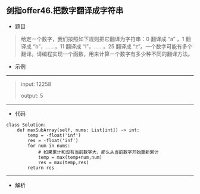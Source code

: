 剑指offer46.把数字翻译成字符串
----------
 - 题目
>给定一个数字，我们按照如下规则把它翻译为字符串：0 翻译成 “a” ，1 翻译成 “b”，……，11 翻译成 “l”，……，25 翻译成 “z”。一个数字可能有多个翻译。请编程实现一个函数，用来计算一个数字有多少种不同的翻译方法。
> 
 - 示例
 ----------
> input: 12258
> 
> output: 5
 ----------
 - 代码
 >
>
    class Solution:
        def maxSubArray(self, nums: List[int]) -> int:
            temp = -float('inf')
            res = -float('inf')
            for num in nums:
                # 如果累计和没有当前数字大，那么从当前数字开始重新累计
                temp = max(temp+num,num)
                res = max(temp,res)
            return res
  ----------
 - 解析
 > 